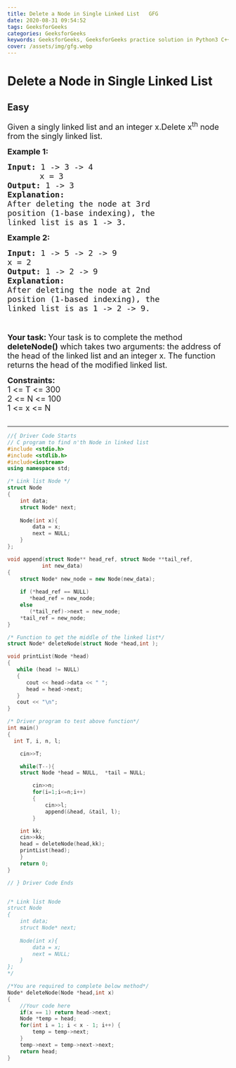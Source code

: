 ```yaml
---
title: Delete a Node in Single Linked List   GFG
date: 2020-08-31 09:54:52
tags: GeeksforGeeks
categories: GeeksforGeeks
keywords: GeeksforGeeks, GeeksforGeeks practice solution in Python3 C++ Java, Delete a Node in Single Linked List - GFG solution
cover: /assets/img/gfg.webp
---
```



# Delete a Node in Single Linked List
## Easy
<div class="problems_problem_content__Xm_eO"><p><span style="font-size:18px">Given a singly linked list and an integer x.Delete x<sup>th</sup> node from the&nbsp;singly&nbsp;linked list. </span></p>

<p><span style="font-size:18px"><strong>Example 1:</strong></span><span style="font-size:18px"><strong> </strong></span></p>

<pre><span style="font-size:18px"><strong>Input: </strong>1 -&gt; 3 -&gt; 4 
&nbsp;     </span> <span style="font-size:18px">x = 3</span>
<span style="font-size:18px"><strong>Output: </strong>1 -&gt; 3</span>
<span style="font-size:18px"><strong>Explanation:
</strong></span><span style="font-size:18px">After deleting the node at 3rd
</span><span style="font-size:18px">position (1-base indexing), the
</span><span style="font-size:18px">linked list is as 1 -&gt; 3. </span>
</pre>

<p><strong><span style="font-size:18px">Example 2:</span></strong></p>

<pre><span style="font-size:18px"><strong>Input: </strong>1 -&gt; 5 -&gt; 2 -&gt; 9 </span>
<span style="font-size:18px">x = 2<strong>
Output: </strong>1 -&gt; 2 -&gt; 9
<strong>Explanation: </strong></span>
<span style="font-size:18px">After deleting the node at 2nd</span>
<span style="font-size:18px">position (1-based indexing), the</span>
<span style="font-size:18px">linked list is as 1 -&gt; 2 -&gt; 9.</span></pre>

<p>&nbsp;</p>

<p><span style="font-size:18px"><strong>Your task:&nbsp;</strong>Your task is to complete the method <strong>deleteNode()</strong> which takes two arguments: the address of the head of the linked list and an integer x. The function returns the head of the modified linked list.</span></p>

<p><span style="font-size:18px"><strong>Constraints:</strong><br>
1 &lt;= T &lt;= 300<br>
2 &lt;= N &lt;= 100<br>
1 &lt;= x &lt;= N</span><br>
&nbsp;</p>
</div>

---




```cpp
//{ Driver Code Starts
// C program to find n'th Node in linked list
#include <stdio.h>
#include <stdlib.h>
#include<iostream>
using namespace std;

/* Link list Node */
struct Node
{
    int data;
    struct Node* next;
    
    Node(int x){
        data = x;
        next = NULL;
    }
};

void append(struct Node** head_ref, struct Node **tail_ref,
           int new_data)
{
    struct Node* new_node = new Node(new_data);
    
    if (*head_ref == NULL)
       *head_ref = new_node;
    else
       (*tail_ref)->next = new_node;
    *tail_ref = new_node;
}

/* Function to get the middle of the linked list*/
struct Node* deleteNode(struct Node *head,int );

void printList(Node *head)
{
   while (head != NULL)
   {
      cout << head->data << " ";
      head = head->next;
   }
   cout << "\n";
}

/* Driver program to test above function*/
int main()
{
  int T, i, n, l;

    cin>>T;

    while(T--){
    struct Node *head = NULL,  *tail = NULL;

        cin>>n;
        for(i=1;i<=n;i++)
        {
            cin>>l;
            append(&head, &tail, l);
        }

	int kk;
	cin>>kk;
    head = deleteNode(head,kk);
    printList(head);
    }
    return 0;
}

// } Driver Code Ends


/* Link list Node 
struct Node
{
    int data;
    struct Node* next;
    
    Node(int x){
        data = x;
        next = NULL;
    }
};
*/

/*You are required to complete below method*/
Node* deleteNode(Node *head,int x)
{
    //Your code here
    if(x == 1) return head->next;
    Node *temp = head;
    for(int i = 1; i < x - 1; i++) {
        temp = temp->next;
    }
    temp->next = temp->next->next;
    return head;
}



```

